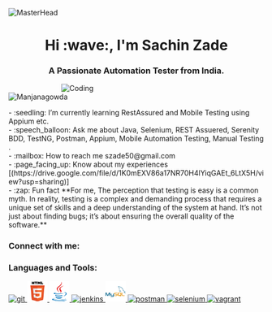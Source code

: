 ![MasterHead](https://as1.ftcdn.net/v2/jpg/01/96/03/94/1000_F_196039475_6MbF6oSsJJIQdSkS5sBUl52JfvYVSeNP.jpg)
<h1 align="center">Hi :wave:, I'm Sachin Zade</h1>
<h3 align="center">A Passionate Automation Tester from India.</h3>
<img  align="right" alt="Coding" width="400" src="https://www.techfirefly.com/static/media/HomepageBanner.9fba1d92.gif">
<p align="left"> <img src="https://komarev.com/ghpvc/?username=Manjanagowda&label=Profile%20views&color=0e75b6&style=flat" alt="Manjanagowda" /> </p>
- :seedling: I’m currently learning RestAssured and  Mobile Testing using Appium etc.
<br>
- :speech_balloon: Ask me about Java, Selenium, REST Assuered, Serenity BDD, TestNG, Postman, Appium, Mobile Automation Testing, Manual Testing .
<br>
- :mailbox: How to reach me szade50@gmail.com
<br>
- :page_facing_up: Know about my experiences [(https://drive.google.com/file/d/1K0mEXV86a17NR70H4lYiqGAEt_6LtX5H/view?usp=sharing)]
<br>
- :zap: Fun fact **For me, The perception that testing is easy is a common myth. In reality, testing is a complex and demanding process that requires a unique set of skills and a deep understanding of the system at hand. It’s not just about finding bugs; it’s about ensuring the overall quality of the software.**
<h3 align="left">Connect with me:</h3>
<p align="left">
<a href="https://www.linkedin.com/in/sachin-zade-profile"/></a>
</p>
<h3 align="left">Languages and Tools:</h3>
<p align="left"> <a href="https://git-scm.com/" target="_blank" rel="noreferrer"> <img src="https://www.vectorlogo.zone/logos/git-scm/git-scm-icon.svg" alt="git" width="40" height="40"/> </a> <a href="https://www.w3.org/html/" target="_blank" rel="noreferrer"> <img src="https://raw.githubusercontent.com/devicons/devicon/master/icons/html5/html5-original-wordmark.svg" alt="html5" width="40" height="40"/> </a> <a href="https://www.java.com" target="_blank" rel="noreferrer"> <img src="https://raw.githubusercontent.com/devicons/devicon/master/icons/java/java-original.svg" alt="java" width="40" height="40"/> </a> <a href="https://www.jenkins.io" target="_blank" rel="noreferrer"> <img src="https://www.vectorlogo.zone/logos/jenkins/jenkins-icon.svg" alt="jenkins" width="40" height="40"/> </a> <a href="https://www.mysql.com/" target="_blank" rel="noreferrer"> <img src="https://raw.githubusercontent.com/devicons/devicon/master/icons/mysql/mysql-original-wordmark.svg" alt="mysql" width="40" height="40"/> </a> <a href="https://postman.com" target="_blank" rel="noreferrer"> <img src="https://www.vectorlogo.zone/logos/getpostman/getpostman-icon.svg" alt="postman" width="40" height="40"/> </a> <a href="https://www.selenium.dev" target="_blank" rel="noreferrer"> <img src="https://raw.githubusercontent.com/detain/svg-logos/780f25886640cef088af994181646db2f6b1a3f8/svg/selenium-logo.svg" alt="selenium" width="40" height="40"/> </a> <a href="https://www.vagrantup.com/" target="_blank" rel="noreferrer"> <img src="https://www.vectorlogo.zone/logos/vagrantup/vagrantup-icon.svg" alt="vagrant" width="40" height="40"/> </a> </p>
